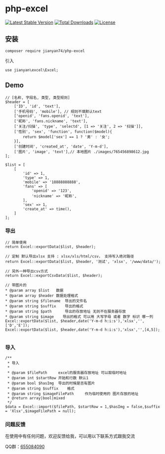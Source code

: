 # php-excel

[![Latest Stable Version](https://poser.pugx.org/jianyan74/php-excel/v/stable)](https://packagist.org/packages/jianyan74/php-excel)
[![Total Downloads](https://poser.pugx.org/jianyan74/php-excel/downloads)](https://packagist.org/packages/jianyan74/php-excel)
[![License](https://poser.pugx.org/jianyan74/php-excel/license)](https://packagist.org/packages/jianyan74/php-excel)

## 安装

```
composer require jianyan74/php-excel
```

引入

```
use jianyan\excel\Excel;
```

## Demo

```
// [名称, 字段名, 类型, 类型规则]
$header = [
    ['ID', 'id', 'text'],
    ['手机号码', 'mobile'], // 规则不填默认text
    ['openid', 'fans.openid', 'text'],
    ['昵称', 'fans.nickname', 'text'],
    ['关注/扫描', 'type', 'selectd', [1 => '关注', 2 => '扫描']],
    ['性别', 'sex', 'function', function($model){
        return $model['sex'] == 1 ? '男' : '女';
    }],
    ['创建时间', 'created_at', 'date', 'Y-m-d'],
    ['图片', 'image', 'text'],// 本地图片 ./images/765456898612.jpg
];

$list = [
    [
        'id' => 1,
        'type' => 1,
        'mobile' => '18888888888',
        'fans' => [
            'openid' => '123',
            'nickname' => '昵称',
        ],
        'sex' => 1,
        'create_at' => time(),
    ]
];
```

### 导出

```
// 简单使用
return Excel::exportData($list, $header);

// 定制 默认导出xlsx 支持 : xlsx/xls/html/csv， 支持写入绝对路径
return Excel::exportData($list, $header, '测试', 'xlsx', '/www/data/');

// 另外一种导出csv方式
return Excel::exportCsvData($list, $header);

// 带图片的 
* @param array $list   数据
* @param array $header 数据处理格式
* @param string $filename  导出的文件名
* @param string $suffix    导出的格式
* @param string $path      导出的存放地址 无则不在服务器存放
* @param string $image    导出的格式 可以用 大写字母 或者 数字 标识 哪一列
Excel::exportData($list, $header,date('Y-m-d h:i:s'),'xlsx','',['D','E']);
Excel::exportData($list, $header,date('Y-m-d h:i:s'),'xlsx','',[4,5]);


```

### 导入

```
/**
 * 导入
 *
 * @param $filePath     excel的服务器存放地址 可以取临时地址
 * @param int $startRow 开始和行数 默认1
 * @param bool $hasImg  导出的时候是否有图片
 * @param string $suffix    格式
 * @param string $imageFilePath     作为临时使用的 图片存放的地址
 * @return array|bool|mixed
 */
$data = Excel::import($filePath, $startRow = 1,$hasImg = false,$suffix = 'Xlsx',$imageFilePath = null);
```

### 问题反馈

在使用中有任何问题，欢迎反馈给我，可以用以下联系方式跟我交流

QQ群：[655084090](https://jq.qq.com/?_wv=1027&k=4BeVA2r)

